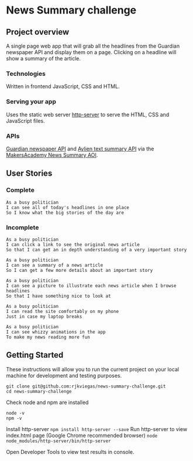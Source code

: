 # News Summary challenge

## Project overview

A single page web app that will grab all the headlines from the Guardian newspaper API and display them on a page.  Clicking on a headline will show a summary of the article.

### Technologies

Written in frontend JavaScript, CSS and HTML.

### Serving your app

Uses the static web server [http-server](https://www.npmjs.com/package/http-server) to serve the HTML, CSS and JavaScript files. 

### APIs

[Guardian newspaper API](https://open-platform.theguardian.com/documentation/) and [Aylien text summary API](https://docs.aylien.com/textapi/endpoints/#summarization) via the [MakersAcademy News Summary AOI](https://github.com/makersacademy/news-summary-api). 

## User Stories

### Complete

```
As a busy politician
I can see all of today's headlines in one place
So I know what the big stories of the day are
```

### Incomplete
```
As a busy politician
I can click a link to see the original news article
So that I can get an in depth understanding of a very important story
```

```
As a busy politician
I can see a summary of a news article
So I can get a few more details about an important story
```

```
As a busy politician
I can see a picture to illustrate each news article when I browse headlines
So that I have something nice to look at
```

```
As a busy politician
I can read the site comfortably on my phone
Just in case my laptop breaks
```

```
As a busy politician
I can see whizzy animations in the app
To make my news reading more fun
```

## Getting Started
These instructions will allow you to run the current project on your local machine for development and testing purposes.
```
git clone git@github.com:rjkviegas/news-summary-challenge.git
cd news-summary-challenge
```
Check node and npm are installed
```
node -v
npm -v
```
Install http-server
```npm install http-server --save```
Run http-server to view index.html page (Google Chrome recommended browser)
```node node_modules/http-server/bin/http-server```

Open Developer Tools to view test results in console.
